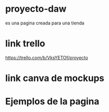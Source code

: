 # proyecto-daw
es una pagina creada para una tienda 
# link trello 
https://trello.com/b/VksYETOf/proyecto


# link canva de mockups




# Ejemplos de la pagina 
